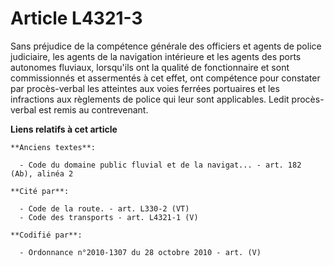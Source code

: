 # Article L4321-3

Sans préjudice de la compétence générale des officiers et agents de police judiciaire, les agents de la navigation intérieure
et les agents des ports autonomes fluviaux, lorsqu'ils ont la qualité de fonctionnaire et sont commissionnés et assermentés à
cet effet, ont compétence pour constater par procès-verbal les atteintes aux voies ferrées portuaires et les infractions aux
règlements de police qui leur sont applicables. Ledit procès-verbal est remis au contrevenant.

**Liens relatifs à cet article**

	**Anciens textes**:

	  - Code du domaine public fluvial et de la navigat... - art. 182 (Ab), alinéa 2

	**Cité par**:

	  - Code de la route. - art. L330-2 (VT)
	  - Code des transports - art. L4321-1 (V)

	**Codifié par**:

	  - Ordonnance n°2010-1307 du 28 octobre 2010 - art. (V)
